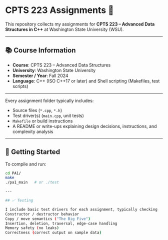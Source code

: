 # CPTS 223 Assignments 📘

This repository collects my assignments for **CPTS 223 – Advanced Data Structures in C++** at Washington State University (WSU).

---

## 📚 Course Information

- **Course**: CPTS 223 – Advanced Data Structures  
- **University**: Washington State University  
- **Semester / Year**: Fall 2024  
- **Language**: C++ (ISO C++17 or later) and Shell scripting (Makefiles, test scripts)

---

Every assignment folder typically includes:
- Source files (`*.cpp`, `*.h`)
- Test driver(s) (`main.cpp`, unit tests)
- `Makefile` or build instructions
- A README or write-ups explaining design decisions, instructions, and complexity analysis

---

## 🚀 Getting Started

To compile and run:
```bash
cd PA1/
make
./pa1_main   # or ./test

---

## ✅ Testing

I include basic test drivers for each assignment, typically checking
Constructor / destructor behavior
Copy / move semantics ("The Big Five")
Insertion, deletion, traversal, edge-case handling
Memory safety (no leaks)
Correctness (correct output on sample data)
